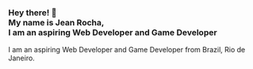 
<h3>Hey there! 👋<br>My name is Jean Rocha,<br>I am an aspiring Web Developer and Game Developer</h3>

I am an aspiring Web Developer and Game Developer from Brazil, Rio de Janeiro.

